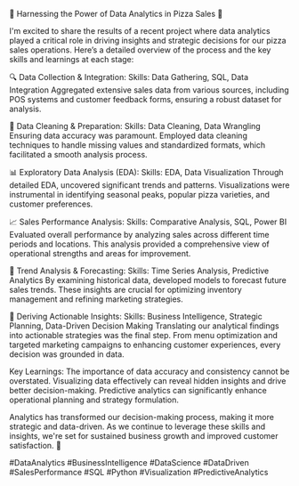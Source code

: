 🌟 Harnessing the Power of Data Analytics in Pizza Sales 🍕

I'm excited to share the results of a recent project where data analytics played a critical role in driving insights and strategic decisions for our pizza sales operations. Here’s a detailed overview of the process and the key skills and learnings at each stage:

🔍 Data Collection & Integration: Skills: Data Gathering, SQL, Data Integration
Aggregated extensive sales data from various sources, including POS systems and customer feedback forms, ensuring a robust dataset for analysis.

🧹 Data Cleaning & Preparation: Skills: Data Cleaning, Data Wrangling
Ensuring data accuracy was paramount. Employed data cleaning techniques to handle missing values and standardized formats, which facilitated a smooth analysis process.

📊 Exploratory Data Analysis (EDA): Skills: EDA, Data Visualization
Through detailed EDA, uncovered significant trends and patterns. Visualizations were instrumental in identifying seasonal peaks, popular pizza varieties, and customer preferences.

📈 Sales Performance Analysis: Skills: Comparative Analysis, SQL, Power BI
Evaluated overall performance by analyzing sales across different time periods and locations. This analysis provided a comprehensive view of operational strengths and areas for improvement.

🔎 Trend Analysis & Forecasting: Skills: Time Series Analysis, Predictive Analytics
By examining historical data, developed models to forecast future sales trends. These insights are crucial for optimizing inventory management and refining marketing strategies.

📌 Deriving Actionable Insights: Skills: Business Intelligence, Strategic Planning, Data-Driven Decision Making
Translating our analytical findings into actionable strategies was the final step. From menu optimization and targeted marketing campaigns to enhancing customer experiences, every decision was grounded in data.

Key Learnings:
The importance of data accuracy and consistency cannot be overstated.
Visualizing data effectively can reveal hidden insights and drive better decision-making.
Predictive analytics can significantly enhance operational planning and strategy formulation.

Analytics has transformed our decision-making process, making it more strategic and data-driven. As we continue to leverage these skills and insights, we're set for sustained business growth and improved customer satisfaction. 🚀

#DataAnalytics #BusinessIntelligence #DataScience #DataDriven #SalesPerformance #SQL #Python #Visualization #PredictiveAnalytics
